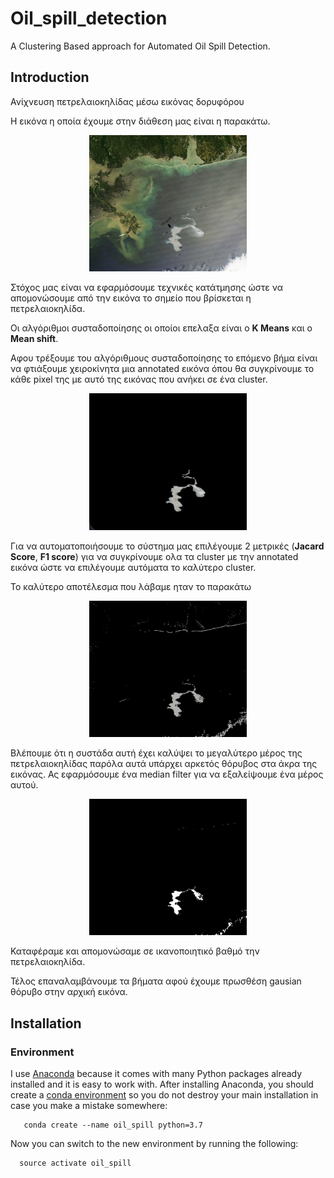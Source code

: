# Oil_spill_detection
A Clustering Based approach for Automated Oil Spill Detection.

## Introduction

Ανίχνευση πετρελαιοκηλίδας μέσω εικόνας δορυφόρου

Η εικόνα η οποία έχουμε στην διάθεση μας είναι η παρακάτω.

<p align="center">
<img width="50%" src="Input/oil_spil_show.jpg" />
</p>

Στόχος μας είναι να εφαρμόσουμε τεχνικές κατάτμησης  ώστε να απομονώσουμε από την εικόνα τo σημείo που βρίσκεται η πετρελαιοκηλίδα.

Οι αλγόριθμοι συσταδοποίησης οι οποίοι επελαξα είναι ο **K Means** και ο **Mean shift**. 

Αφου τρέξουμε του αλγόριθμους συσταδοποίησης το επόμενο βήμα είναι να  φτιάξουμε χειροκίνητα μια annotated εικόνα όπου θα συγκρίνουμε το κάθε pixel της με αυτό της εικόνας που ανήκει σε ένα cluster.


<p align="center">
<img width="50%" src="Input/y_true.jpg" />
</p>


Για να αυτοματοποιήσουμε το σύστημα μας επιλέγουμε 2 μετρικές (**Jacard Score**, **F1 score**) για να συγκρίνουμε ολα τα cluster με την annotated εικόνα ώστε να επιλέγουμε αυτόματα το καλύτερο cluster.

Το καλύτερο αποτέλεσμα που λάβαμε ηταν το παρακάτω

<p align="center">
<img width="50%" src="Input/best_cluster_0noise.jpg" />
</p>

Βλέπουμε ότι η συστάδα αυτή έχει καλύψει το μεγαλύτερο μέρος της πετρελαιοκηλίδας παρόλα αυτά υπάρχει αρκετός θόρυβος στα άκρα της εικόνας. Ας εφαρμόσουμε ένα median filter για να εξαλείψουμε ένα μέρος αυτού. 

<p align="center">
<img width="50%" src="Input/filtered_best_cluster_0noise.jpg" />
</p>

Καταφέραμε και απομονώσαμε σε ικανοποιητικό βαθμό την πετρελαιοκηλίδα. 

Τέλος επαναλαμβάνουμε τα βήματα αφού έχουμε πρωσθέση gausian θόρυβο στην αρχική εικόνα.


## Installation

### Environment 

I use [Anaconda](https://www.anaconda.com/products/individual) because it comes with many Python
packages already installed and it is easy to work with. After installing Anaconda,
you should create a [conda environment](http://conda.pydata.org/docs/using/envs.html)
so you do not destroy your main installation in case you make a mistake somewhere:

       conda create --name oil_spill python=3.7

Now you can switch to the new environment by running the following:

      source activate oil_spill


